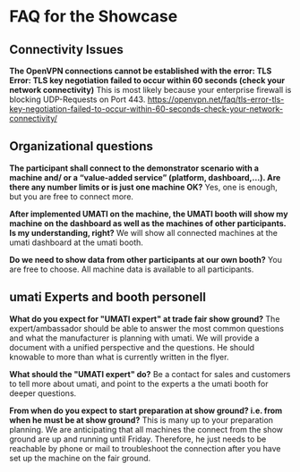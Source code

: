 # FAQ for the Showcase

## Connectivity Issues

**The OpenVPN connections cannot be established with the error: TLS Error: TLS key negotiation failed to occur within 60 seconds (check your network connectivity)**
This is most likely because your enterprise firewall is blocking UDP-Requests on Port 443.
<https://openvpn.net/faq/tls-error-tls-key-negotiation-failed-to-occur-within-60-seconds-check-your-network-connectivity/>

## Organizational questions

**The participant shall connect to the demonstrator scenario with a machine and/ or a “value-added service” (platform, dashboard,…). Are there any number limits or  is just one machine OK?**
Yes, one is enough, but you are free to connect more.

**After implemented UMATI on the machine, the UMATI booth will show my machine on the dashboard as well as the machines of other participants. Is my understanding, right?**
We will show all connected machines at the umati dashboard at the umati booth.

**Do we need to show data from other participants at our own booth?**
You are free to choose. All machine data is available to all participants.


## umati Experts and booth personell

**What do you expect for "UMATI expert" at trade fair show ground?**
The expert/ambassador should be able to answer the most common questions and what the manufacturer is planning with umati. We will provide a document with a unified perspective and the questions. He should knowable to more than what is currently written in the flyer.

**What should the "UMATI expert" do?**
Be a contact for sales and customers to tell more about umati, and point to the experts a the umati booth for deeper questions.

**From when do you expect to start preparation at show ground? i.e. from when he must be at show ground?**
This is many up to your preparation planning. We are anticipating that all machines the connect from the show ground are up and running until Friday. Therefore, he just needs to be reachable by phone or mail to troubleshoot the connection after you have set up the machine on the fair ground.








